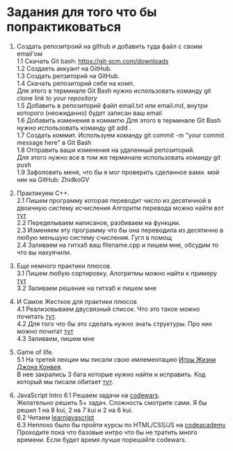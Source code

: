 # Задания для того что бы попрактиковаться  
1. Создать репозитроий на github и добавить туда файл с своим email'ом  
    1.1 Скачать Git bash: https://git-scm.com/downloads  
    1.2 Создаеть аккуант на GitHub.  
    1.3 Создать репзиторий на GitHub.  
    1.4 Скачать репозиторий себе на комп.  
        Для этого в терминале Git Bash нужно использовать команду git clone *link to your repository*  
    1.5 Добавить в репозиторий файл email.txt или email.md, внутри которого (неожиданно) будет записан ваш email   
    1.6 Добавить изменения в коммитю Для этого в терминале Git Bash нужно использовать команду git add .  
    1.7 Создать коммит. Используем команду git commit -m "your commit message here" в Git Bash  
    1.8 Отправить ваши изменения на удаленный репозиторий.  
        Для этого нужно все в том же терминале использовать команду git push  
    1.9 Зафоловить меня, что бы я мог проверить сделанное вами. мой ник на GitHub: ZhidkoGV  
       
    
2. Практикуем С++.  
    2.1 Пишем программу которая переводит число из десятичной в двоичную систему исчисления
        Алгоритм перевода можно найти вот [тут](https://ru.wikihow.com/%D0%BF%D0%B5%D1%80%D0%B5%D0%B2%D0%BE%D0%B4%D0%B8%D1%82%D1%8C-%D0%B8%D0%B7-%D0%B4%D0%B5%D1%81%D1%8F%D1%82%D0%B8%D1%87%D0%BD%D0%BE%D0%B9-%D1%81%D0%B8%D1%81%D1%82%D0%B5%D0%BC%D1%8B-%D1%81%D1%87%D0%B8%D1%81%D0%BB%D0%B5%D0%BD%D0%B8%D1%8F-%D0%B2-%D0%B4%D0%B2%D0%BE%D0%B8%D1%87%D0%BD%D1%83%D1%8E)    
   2.2 Переделываем написаное, разбиваем на функции.  
   2.3 Изменяем эту программу что бы она переводила из десятично в любую меньшую систему счисления. Гугл в помощ  
   2.4 Заливаем на гитхаб ваш filename.cpp и пишем мне, обсудим то что вы нахуячили.
   
3. Еще немного практики плюсов.  
    3.1 Пишем любую сортировку. Алогритмы можно найти к примеру [тут](https://ru.wikipedia.org/wiki/%D0%90%D0%BB%D0%B3%D0%BE%D1%80%D0%B8%D1%82%D0%BC_%D1%81%D0%BE%D1%80%D1%82%D0%B8%D1%80%D0%BE%D0%B2%D0%BA%D0%B8#%D0%A1%D0%BF%D0%B8%D1%81%D0%BE%D0%BA_%D0%B0%D0%BB%D0%B3%D0%BE%D1%80%D0%B8%D1%82%D0%BC%D0%BE%D0%B2_%D1%81%D0%BE%D1%80%D1%82%D0%B8%D1%80%D0%BE%D0%B2%D0%BA%D0%B8)  
    3.2 Заливаем решение на гитхаб и пишем мне
    
4. И Самое Жесткое для практики плюсов  
    4.1 Реализовываем двусвязный список. Что это такое можно почитать [тут](https://learnc.info/adt/double_linked_list.html).  
    4.2 Для того что бы это сделать нужно знать структуры. Про них можно почитат [тут](http://www.cplusplus.com/doc/tutorial/structures/)  
    4.3 Заливаем, пишем мне  
      
 5. Game of life.  
    5.1 На третей лекции мы писали свою имлементацию [Игры Жизни Джона Конвея](https://ru.wikipedia.org/wiki/%D0%98%D0%B3%D1%80%D0%B0_%C2%AB%D0%96%D0%B8%D0%B7%D0%BD%D1%8C%C2%BB).  
    В нее закрались 3 бага которые нужно найти и исправить. Код который мы писали обитает [тут](https://github.com/ZhidkovGV/GameOfLifeC-).
    
 6. JavaScript Intro
    6.1 Решаем задачи на [codewars](https://www.codewars.com/kata/search/javascript?q=&beta=false).  
        Желательно решить 5+ задач. Сложность смотрите сами. Я бы решил 1 на 8 kui, 2 на 7 kui и 2 на 6 kui.  
    6.2 Читаем [learnjavascript](https://learn.javascript.ru/)  
    6.3 Неплохо было бы пройти курсы по HTML/CSS/JS на [codeacademy](https://www.codecademy.com/catalog/subject/all)  
        Проходите пока что базовые интро что бы не тратить много времени. Если будет время лучше порешайте codewars.
        
    
        
    
